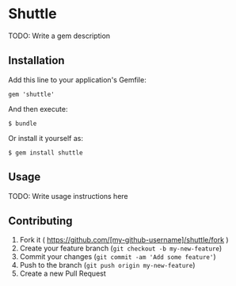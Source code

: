 # Shuttle

TODO: Write a gem description

## Installation

Add this line to your application's Gemfile:

    gem 'shuttle'

And then execute:

    $ bundle

Or install it yourself as:

    $ gem install shuttle

## Usage

TODO: Write usage instructions here

## Contributing

1. Fork it ( https://github.com/[my-github-username]/shuttle/fork )
2. Create your feature branch (`git checkout -b my-new-feature`)
3. Commit your changes (`git commit -am 'Add some feature'`)
4. Push to the branch (`git push origin my-new-feature`)
5. Create a new Pull Request
